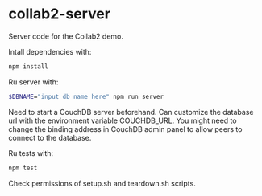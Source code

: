 # collab2-server
Server code for the Collab2 demo.

Intall dependencies with:
```bash
npm install
```

Ru server with:
```bash
$DBNAME="input db name here" npm run server
```
Need to start a CouchDB server beforehand. Can customize the database url with the environment variable COUCHDB_URL. You might need to change the binding address in CouchDB admin panel to allow peers to connect to the database.

 Ru tests with:
 ```bash
npm test
```
Check permissions of setup.sh and teardown.sh scripts.
